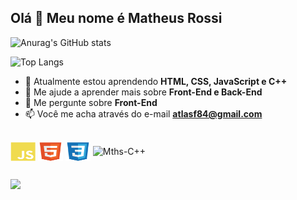 ## Olá 👋 Meu nome é Matheus Rossi

![Anurag's GitHub stats](https://github-readme-stats.vercel.app/api?username=mthsrossi&show_icons=true&theme=dark)

![Top Langs](https://github-readme-stats.vercel.app/api/top-langs/?username=mthsrossi&layout=compact)

- 🌱 Atualmente estou aprendendo **HTML, CSS, JavaScript e C++**
- 🤔 Me ajude a aprender mais sobre **Front-End e Back-End**
- 💬 Me pergunte sobre **Front-End**
- 📫 Você me acha através do e-mail **atlasf84@gmail.com**

<div style="display: inline_block"><br>
  <img align="center" alt="Mths-Js" height="30" width="40" src="https://raw.githubusercontent.com/devicons/devicon/master/icons/javascript/javascript-plain.svg">
  <img align="center" alt="Mths-HTML" height="30" width="40" src="https://raw.githubusercontent.com/devicons/devicon/master/icons/html5/html5-original.svg">
  <img align="center" alt="Mths-CSS" height="30" width="40" src="https://raw.githubusercontent.com/devicons/devicon/master/icons/css3/css3-original.svg">
  <img align="center" alt="Mths-C++" height="30" width="40" src="https://cdn.jsdelivr.net/gh/devicons/devicon@latest/icons/cplusplus/cplusplus-original.svg"">
</div>

##

 <a href="https://www.instagram.com/mtf.rossi/" target="_blank"><img src="https://img.shields.io/badge/-Instagram-%23E4405F?style=for-the-badge&logo=instagram&logoColor=white" target="_blank"></a>
